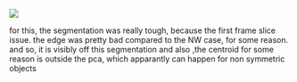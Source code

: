 ![](C:\Users\Aayush\AppData\Roaming\marktext\images\2024-02-11-13-44-12-image.png)

for this, the segmentation was really tough, because the first frame slice issue. the edge was pretty bad compared to the NW case, for some reason. and so, it is visibly off this segmentation and also ,the centroid for some reason is outside the pca, which apparantly can happen for non symmetric objects 


